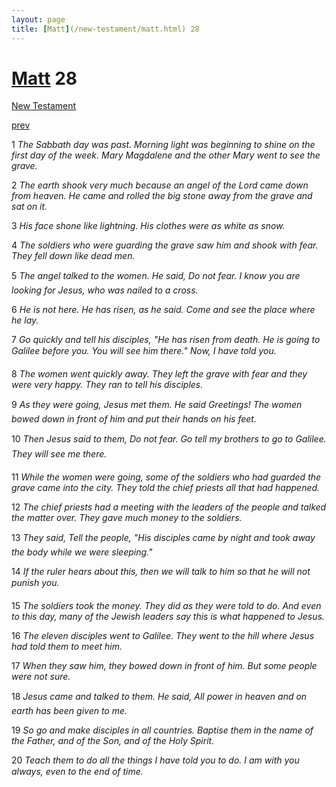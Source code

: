 ```yaml
---
layout: page
title: [Matt](/new-testament/matt.html) 28
---
```


# [Matt](/new-testament/matt.html) 28

[New Testament](/new-testament.html)


[prev](/new-testament/matt/matt-27.html)

1 _The Sabbath day was past. Morning light was beginning to shine on the first day of the week. Mary Magdalene and the other Mary went to see the grave._

2 _The earth shook very much because an angel of the Lord came down from heaven. He came and rolled the big stone away from the grave and sat on it._

3 _His face shone like lightning. His clothes were as white as snow._

4 _The soldiers who were guarding the grave saw him and shook with fear. They fell down like dead men._

5 _The angel talked to the women. He said, Do not fear. I know you are looking for Jesus,  who was nailed to a cross._

6 _He is not here. He has risen, as he said. Come and see the place where he lay._

7 _Go quickly and tell his disciples, "He has risen from death. He is going to Galilee before you. You will see him there." Now, I have told you._

8 _The women went quickly away. They left the grave with fear and they were very happy.  They ran to tell his disciples._

9 _As they were going, Jesus met them. He said Greetings! The women bowed down in front of him and put their hands on his feet._

10 _Then Jesus said to them, Do not fear. Go tell my brothers to go to Galilee. They will see me there._

11 _While the women were going, some of the soldiers who had guarded the grave came into the city. They told the chief priests all that had happened._

12 _The chief priests had a meeting with the leaders of the people and talked the matter over.  They gave much money to the soldiers._

13 _They said, Tell the people, "His disciples came by night and took away the body while we were sleeping."_

14 _If the ruler hears about this, then we will talk to him so that he will not punish you._

15 _The soldiers took the money. They did as they were told to do. And even to this day,  many of the Jewish leaders say this is what happened to Jesus._

16 _The eleven disciples went to Galilee. They went to the hill where Jesus had told them to meet him._

17 _When they saw him, they bowed down in front of him. But some people were not sure._

18 _Jesus came and talked to them. He said, All power in heaven and on earth has been given to me._

19 _So go and make disciples in all countries. Baptise them in the name of the Father, and of the Son, and of the Holy Spirit._

20 _Teach them to do all the things I have told you to do. I am with you always, even to the end of time._

